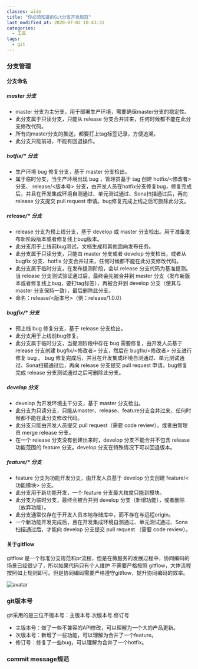 ```yaml
---
classes: wide
title: "你必须知道的Git分支开发规范"
last_modified_at: 2020-07-02 10:43:31
categories:
  - 工具
tags:
  - git
---
```


### 分支管理

#### 分支命名

##### master 分支

- master 分支为主分支，用于部署生产环境，需要确保master分支的稳定性。
- 此分支属于只读分支，只能从 release 分支合并过来，任何时候都不能在此分支修改代码。
- 所有向master分支的推送，都要打上tag标签记录，方便追溯。
- 此分支只能前进，不能有回退操作。

##### hotfix/* 分支

- 生产环境 bug 修复分支，基于 master 分支检出。
- 属于临时分支，当生产环境出现 bug ，管理员基于 tag 创建 hotfix/<修改者> 分支、 release/<版本号> 分支，由开发人员在hotfix分支修复bug，修复完成后，并且在开发集成环境自测通过、单元测试通过、Sona扫描通过后，再向 release 分支提交 pull request 申请。bug修复完成上线之后可删除此分支。

##### release/* 分支

- release 分支为预上线分支，基于 develop 或 master 分支检出。用于准备发布新阶段版本或者修复线上bug版本。
- 此分支用于上线前bug测试，文档生成和其他面向发布任务。
- 此分支属于只读分支，只能由 master 分支或者 develop 分支检出，或者从 bugfix 分支、hotfix 分支合并过来，任何时候都不能在此分支修改代码。
- 此分支属于临时分支，在发布提测阶段，会以 release 分支代码为基准提测。当 release 分支测试验证通过后，最终会先被合并到 master 分支（发布新版本或者修复线上bug，要打tag标签），再被合并到 develop 分支（使其与 master 分支保持一致），最后删除此分支。
- 命名：release/<版本号>（例：release/1.0.0）

##### bugfix/* 分支

- 预上线 bug 修复分支，基于 release 分支检出。
- 此分支用于上线前bug修复。
- 此分支属于临时分支，当提测阶段中存在 bug 需要修复，由开发人员基于 release 分支创建 bugfix/<修改者> 分支，然后在 bugfix/<修改者> 分支进行修复 bug 。 bug 修复完成后，并且在开发集成环境自测通过、单元测试通过、Sona扫描通过后，再向 release 分支提交 pull request 申请。bug修复完成 release 分支测试通过之后可删除此分支。

##### develop 分支

- develop 为开发环境主干分支，基于 master 分支检出。
- 此分支为只读分支，只能从master、release、feature分支合并过来，任何时候都不能在此分支修改代码。
- 此分支只能由开发人员提交 pull request（需要 code review），或者由管理员 merge release 分支。
- 在一个 release 分支没有创建出来时，develop 分支不能合并不包含 release 功能范围的  feature 分支。develop 分支在特殊情况下可以回退版本。

##### feature/* 分支

- feature 分支为功能开发分支，由开发人员基于 develop 分支创建 feature/<功能模块> 分支。
- 此分支用于新功能开发，一个 feature 分支最大粒度只能到模块。
- 此分支为临时分支，最终会被合并到 develop 分支（新增功能），或者删除（放弃功能）。
- 此分支通常仅存在于开发人员本地存储库中，而不存在与远程origin。
- 一个新功能开发完成后，且在开发集成环境自测通过、单元测试通过、Sona扫描通过后，才能向 develop 分支提交 pull request （需要 code review）。

#### 关于gitflow

gitflow 是一个标准分支规范和pr流程，但是在微服务的发展过程中，协同编码的场景已经很少了，所以如果代码只有个人维护 不需要严格按照 gitflow，大体流程按照如上规则即可。但是协同编码需要严格遵守gitflow，提升协同编码的效率。

![avatar](https://blog.ricardolsw.com/image/wsr3P16PNk7lUcl2Q5kVVWg7GLD6MKdH.jpg)

### git版本号

git采用的是三位不版本号：主版本号.次版本号.修订号

- 主版本号：做了一些不兼容的API修改，可以理解为一个大的产品更新。
- 次版本号：新增了一些功能，可以理解为合并了一个feature。
- 修订号：修复了一些bug，可以理解为合并了一个hotfix。

### commit message规范



